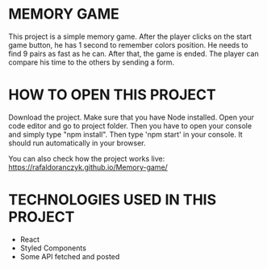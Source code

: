 # MEMORY GAME
This project is a simple memory game. After the player clicks on the start game button, he has 1 second to remember colors position. He needs to find  9 pairs as fast as he can. After that, the game is ended. The player can compare his time to the others by sending a form.

# HOW TO OPEN THIS PROJECT
Download the project. Make sure that you have Node installed. Open your code editor and go to project folder. Then you have to open your console and simply type "npm install". Then type 'npm start' in your console. It should run automatically in your browser.

You can also check how the project works live: https://rafaldoranczyk.github.io/Memory-game/

# TECHNOLOGIES USED IN THIS PROJECT
* React
* Styled Components
* Some API fetched and posted